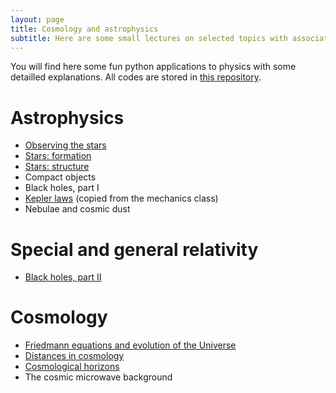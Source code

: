 ```yaml
---
layout: page
title: Cosmology and astrophysics
subtitle: Here are some small lectures on selected topics with associated illustrative codes you can play with.
---
```


You will find here some fun python applications to physics with some detailled explanations. All codes are stored in [this repository](https://github.com/YoloNomy).

# Astrophysics


- [Observing the stars](cosmo/astro-obs.md)
- [Stars: formation](cosmo/stars-form.md)
- [Stars: structure](cosmo/stars-struc.md)
- Compact objects
- Black holes, part I
- [Kepler laws](../../meca/Newton/Kepler/) (copied from the mechanics class)
- Nebulae and cosmic dust

# Special and general relativity

- [Black holes, part II](cosmo/black-holes.md)

# Cosmology

- [Friedmann equations and evolution of the Universe](cosmo/friedmann.md)
- [Distances in cosmology](cosmo/distances.md)
- [Cosmological horizons](cosmo/horizons.md)
- The cosmic microwave background



